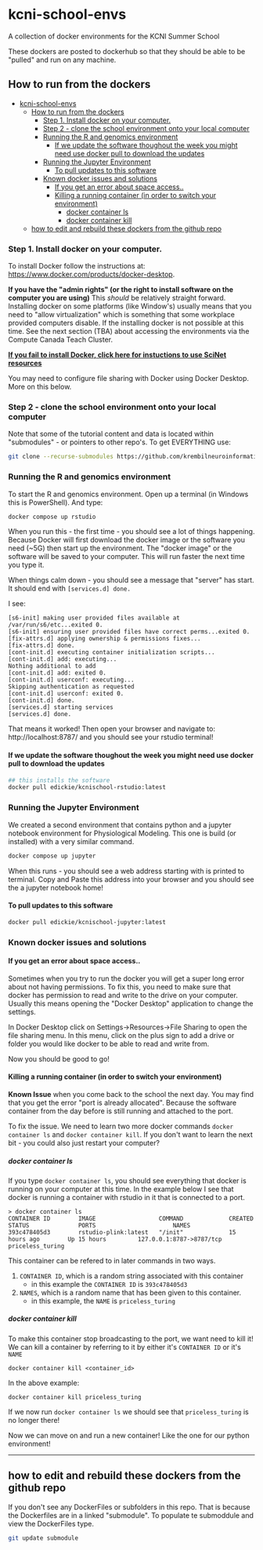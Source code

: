# kcni-school-envs

A collection of docker environments for the KCNI Summer School

These dockers are posted to dockerhub so that they should be able to be "pulled" and run on any machine.

## How to run from the dockers

- [kcni-school-envs](#kcni-school-envs)
  - [How to run from the dockers](#how-to-run-from-the-dockers)
    - [Step 1. Install docker on your computer.](#step-1-install-docker-on-your-computer)
    - [Step 2 - clone the school environment onto your local computer](#step-2---clone-the-school-environment-onto-your-local-computer)
    - [Running the R and genomics environment](#running-the-r-and-genomics-environment)
      - [If we update the software thoughout the week you might need use docker pull to download the updates](#if-we-update-the-software-thoughout-the-week-you-might-need-use-docker-pull-to-download-the-updates)
    - [Running the Jupyter Environment](#running-the-jupyter-environment)
      - [To pull updates to this software](#to-pull-updates-to-this-software)
    - [Known docker issues and solutions](#known-docker-issues-and-solutions)
      - [If you get an error about space access..](#if-you-get-an-error-about-space-access)
      - [Killing a running container (in order to switch your environment)](#killing-a-running-container-in-order-to-switch-your-environment)
        - [docker container ls](#docker-container-ls)
        - [docker container kill](#docker-container-kill)
  - [how to edit and rebuild these dockers from the github repo](#how-to-edit-and-rebuild-these-dockers-from-the-github-repo)

### Step 1. Install docker on your computer.

To install Docker follow the instructions at: https://www.docker.com/products/docker-desktop.

**If you have the "admin rights" (or the right to install software on the computer you are using)** This _should_ be relatively straight forward. Installing docker on some platforms (like Window's) usually means that you need to "allow virtualization" which is something that some workplace provided computers disable. If the installing docker is not possible at this time. See the next section (TBA) about accessing the environments via the Compute Canada Teach Cluster.

[**If you fail to install Docker, click here for instuctions to use SciNet resources**](https://github.com/krembilneuroinformatics/kcni-school-lessons/blob/master/envs/SciNet_instructions.md#working-with-tutorial-code-using-scinet)

You may need to configure file sharing with Docker using Docker Desktop. More on this below.

### Step 2 - clone the school environment onto your local computer

Note that some of the tutorial content and data is located within "submodules" - or pointers to other repo's. To get EVERYTHING use:

```sh
git clone --recurse-submodules https://github.com/krembilneuroinformatics/kcni-school-lessons.git
```

### Running the R and genomics environment

To start the R and genomics environment. Open up a terminal (in Windows this is PowerShell). And type:

```sh
docker compose up rstudio
```

When you run this - the first time - you should see a lot of things happening. Because Docker will first download the docker image or the software you need (~5G) then start up the environment. The "docker image" or the software will be saved to your computer. This will run faster the next time you type it.

When things calm down - you should see a message that "server" has start. It should end with `[services.d] done.`

I see:
```
[s6-init] making user provided files available at /var/run/s6/etc...exited 0.
[s6-init] ensuring user provided files have correct perms...exited 0.
[fix-attrs.d] applying ownership & permissions fixes...
[fix-attrs.d] done.
[cont-init.d] executing container initialization scripts...
[cont-init.d] add: executing...
Nothing additional to add
[cont-init.d] add: exited 0.
[cont-init.d] userconf: executing...
Skipping authentication as requested
[cont-init.d] userconf: exited 0.
[cont-init.d] done.
[services.d] starting services
[services.d] done.
```
That means it worked! Then open your browser and navigate to: http://localhost:8787/ and you should see your rstudio terminal!

#### If we update the software thoughout the week you might need use docker pull to download the updates

```sh
## this installs the software
docker pull edickie/kcnischool-rstudio:latest
```

### Running the Jupyter Environment

We created a second environment that contains python and a jupyter notebook environment for Physiological Modeling.
This one is build (or installed) with a very similar command.

```sh
docker compose up jupyter
```

When this runs - you should see a web address starting with is printed to terminal. Copy and Paste this address into your browser and you should see the a jupyter notebook home!

#### To pull updates to this software

```sh
docker pull edickie/kcnischool-jupyter:latest
```

### Known docker issues and solutions

#### If you get an error about space access..

Sometimes when you try to run the docker you will get a super long error about not having permissions. To fix this, you need to make sure that docker has permission to read and write to the drive on your computer. Usually this means opening the "Docker Desktop" application to change the settings.

In Docker Desktop click on Settings->Resources->File Sharing to open the file sharing menu. In this menu, click on the plus sign to add a drive or folder you would like docker to be able to read and write from.

Now you should be good to go!


#### Killing a running container (in order to switch your environment)

**Known Issue** when you come back to the school the next day. You may find that you get the error "port is already allocated". Because the software container from the day before is still running and attached to the port.

To fix the issue. We need to learn two more docker commands `docker container ls` and `docker container kill`. If you don't want to learn the next bit - you could also just restart your computer?

##### docker container ls

If you type `docker container ls`, you should see everything that docker is running on your computer at this time. In the example below I see that docker is running a container with rstudio in it that is connected to a port.

```
> docker container ls
CONTAINER ID        IMAGE                  COMMAND             CREATED             STATUS              PORTS                      NAMES
393c478405d3        rstudio-plink:latest   "/init"             15 hours ago        Up 15 hours         127.0.0.1:8787->8787/tcp   priceless_turing
```

This container can be refered to in later commands in two ways.
1. `CONTAINER ID`, which is a random string associated with this container
    + in this example the `CONTAINER ID` is `393c478405d3`
2. `NAMES`, which is a random name that has been given to this container.
    + in this example, the `NAME` is `priceless_turing`

##### docker container kill

To make this container stop broadcasting to the port, we want need to kill it! We can kill a container by referring to it by either it's `CONTAINER ID` or it's `NAME`

```
docker container kill <container_id>
```

In the above example:

```
docker container kill priceless_turing
```

If we now run `docker container ls` we should see that `priceless_turing` is no longer there!

Now we can move on and run a new container! Like the one for our python environment!






---

## how to edit and rebuild these dockers from the github repo

If you don't see any DockerFiles or subfolders in this repo. That is because the Dockerfiles are in a linked "submodule". To populate te submoddule and view the DockerFiles type.

```sh
git update submodule
```
